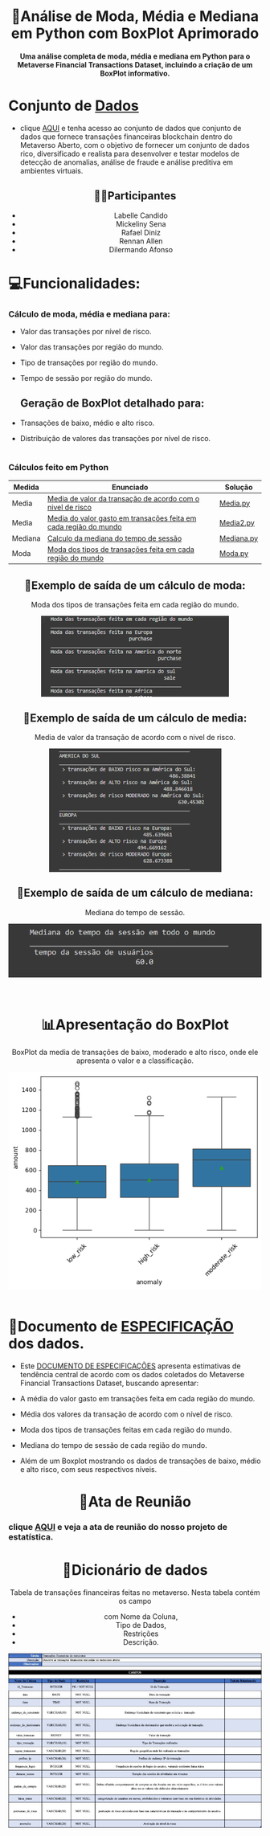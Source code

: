 <h1 align=center> 🔎Análise de Moda, Média e Mediana em Python com BoxPlot Aprimorado </h1>
 <h4 align=center>Uma análise completa de moda, média e mediana em Python para o Metaverse Financial Transactions Dataset, incluindo a criação de um BoxPlot informativo.</h4>

# Conjunto de [Dados](https://www.kaggle.com/datasets/faizaniftikharjanjua/metaverse-financial-transactions-dataset)
- clique [AQUI](https://www.kaggle.com/datasets/faizaniftikharjanjua/metaverse-financial-transactions-dataset) e tenha acesso ao conjunto de dados que conjunto de dados que fornece transações financeiras blockchain dentro do Metaverso Aberto, com o objetivo de fornecer um conjunto de dados rico, diversificado e realista para desenvolver e testar modelos de detecção de anomalias, análise de fraude e análise preditiva em ambientes virtuais.

<div align=center>
<h2>🖐🏻Participantes</h2>

- Labelle Candido
- Mickeliny Sena
- Rafael Diniz
- Rennan Allen
- Dilermando Afonso

</div>

  # 💻Funcionalidades:
   ### Cálculo de moda, média e mediana para:
- Valor das transações por nível de risco.
- Valor das transações por região do mundo.
- Tipo de transações por região do mundo.
- Tempo de sessão por região do mundo.

    ## Geração de BoxPlot detalhado para:
- Transações de baixo, médio e alto risco.
- Distribuição de valores das transações por nível de risco.
 
#

 ### Cálculos feito em Python  

Medida | Enunciado | Solução
------- | --------- | ------------ |
Media | [Media de valor da transação de acordo com o nivel de risco](https://github.com/LABELLECANDIDO/EstatisticaEmPython/blob/main/dadosEstatistica/Media.ipynb?short_path=c6599c5) | [Media.py](https://github.com/LABELLECANDIDO/EstatisticaEmPython/blob/main/dadosEstatistica/Media.ipynb?short_path=c6599c5)   |
Media | [Media do valor gasto em transações feita em cada região do mundo](https://github.com/LABELLECANDIDO/EstatisticaEmPython/blob/main/dadosEstatistica/Media2.ipynb?short_path=60d8ac8)  | [Media2.py](https://github.com/LABELLECANDIDO/EstatisticaEmPython/blob/main/dadosEstatistica/Media2.ipynb?short_path=60d8ac8)  |
Mediana | [Calculo da mediana do tempo de sessão](https://github.com/LABELLECANDIDO/EstatisticaEmPython/blob/main/dadosEstatistica/Mediana.ipynb?short_path=5c8ea3b)  | [Mediana.py](https://github.com/LABELLECANDIDO/EstatisticaEmPython/blob/main/dadosEstatistica/Mediana.ipynb?short_path=5c8ea3b)  |
Moda | [Moda dos tipos de transações feita em cada região do mundo](https://github.com/LABELLECANDIDO/EstatisticaEmPython/blob/main/dadosEstatistica/Moda.ipynb?short_path=791215d)  | [Moda.py](https://github.com/LABELLECANDIDO/EstatisticaEmPython/blob/main/dadosEstatistica/Moda.ipynb?short_path=791215d)  |

<h2 align=center>🧮Exemplo de saída de um cálculo de moda:</h2>
<p align=center>Moda dos tipos de transações feita em cada região do mundo.</p>

<div style="width: 100%;display: flex; justify-content: center;">
 <img src=img/moda.png>
</div>

<h2 align=center>🧮Exemplo de saída de um cálculo de media:</h2>
<p align=center>Media de valor da transação de acordo com o nivel de risco.</p>
<div style="width: 100%;display: flex; justify-content: center;">
 <img src=img/media.png>
</div>

<h2 align=center>🧮Exemplo de saída de um cálculo de mediana:</h2>
<p align=center>Mediana do tempo de sessão.</p>
<div style="width: 100%;display: flex; justify-content: center;">
 <img src=img/mediana.png>
</div>

<br>
<br>
<h1 align=center>📊Apresentação do BoxPlot</h1>
<p align=center>BoxPlot da media de transações de baixo, moderado e alto risco, onde ele apresenta o valor e a classificação. </p>
<div style="width: 100%;display: flex; justify-content: center;">
 <img src=img/boxplot.png>
</div>

<br>

# 📑Documento de [ESPECIFICAÇÃO](https://docs.google.com/document/d/1l3aFayVu-ROZuMOiD_bm9ARJE7lgLyOrxiojXmY70ns/edit) dos dados.

- Este [DOCUMENTO DE ESPECIFICAÇÕES](https://docs.google.com/document/d/1l3aFayVu-ROZuMOiD_bm9ARJE7lgLyOrxiojXmY70ns/edit) apresenta estimativas de tendência central de acordo com os dados coletados do Metaverse Financial Transactions Dataset, buscando apresentar:

- A média do valor gasto em transações feita em cada região do mundo.

- Média dos valores da transação de acordo com o nível de risco.

- Moda dos tipos de transações feitas em cada região do mundo.

- Mediana do tempo de sessão de cada região do mundo. 

- Além de um Boxplot mostrando os dados de transações de baixo, médio e alto risco, com seus respectivos níveis.</p>


<h1 align=center>📆Ata de Reunião </h1>

### clique [AQUI](https://docs.google.com/document/d/10FPW175itM_XcYFrYCfXio0sq1w0Gd2_MkWtGm5JCLg/edit?usp=sharing) e veja a ata de reunião do nosso projeto de estatística.
#
 <h1 align=center>📓Dicionário de dados</h1>
<p align=center>Tabela de transações financeiras feitas no metaverso. Nesta tabela contém os campo </p>
 
 <div align=center>

- com Nome da Coluna,
- Tipo de Dados, 
- Restrições 
- Descrição.
</div>

<img src=img/dicionario.jpeg>